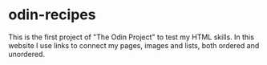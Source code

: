 # odin-recipes
This is the first project of "The Odin Project" to test my HTML skills. 
In this website I use links to connect my pages, images and lists, both ordered and unordered.